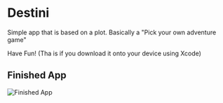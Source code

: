 # Destini
Simple app that is based on a plot.
Basically a "Pick your own adventure game"


Have Fun! (Tha is if you download it onto your device using Xcode)


## Finished App
![Finished App](https://github.com/londonappbrewery/Images/blob/master/Destini.gif)

